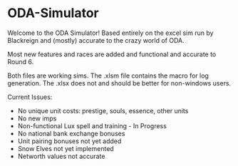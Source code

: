 # ODA-Simulator

Welcome to the ODA Simulator! Based entirely on the excel sim run by Blackreign and (mostly) accurate to the crazy world of ODA.

Most new features and races are added and functional and accurate to Round 6.

Both files are working sims. The .xlsm file contains the macro for log generation. The .xlsx does not and should be better for non-windows users.

Current Issues:
* No unique unit costs: prestige, souls, essence, other units
* No new imps
* Non-functional Lux spell and training - In Progress
* No national bank exchange bonuses
* Unit pairing bonuses not yet added
* Snow Elves not yet implemented
* Networth values not accurate
